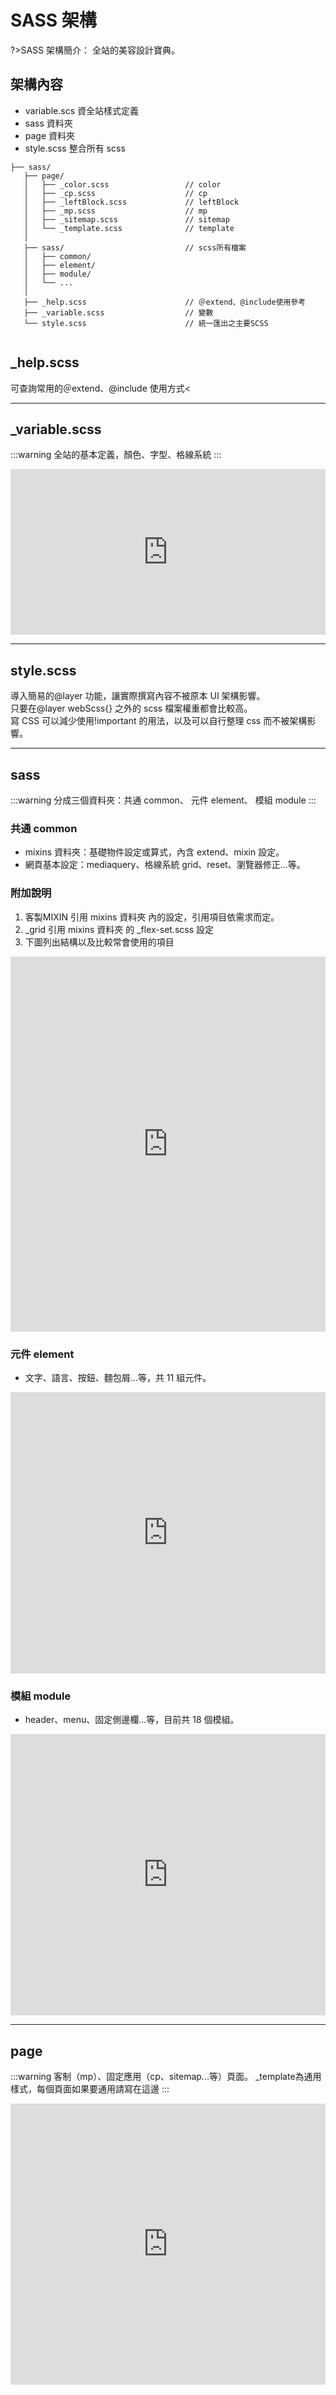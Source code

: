 # SASS 架構

?>SASS 架構簡介：
全站的美容設計寶典。

## 架構內容

- <font >variable.scs 資全站樣式定義</font>
- <font >sass 資料夾</font>
- <font >page 資料夾</font>
- <font >style.scss 整合所有 scss</font>

<!-- 1. **<span class="focus">[\_variable.scss](#item-1):arrow_down:</span>**：全站樣式定義
2. **<span class="focus">[sass](#item-2):arrow_down:</span>**：模組
3. **<span class="focus">[page](#item-3):arrow_down:</span>**：特殊頁面
4. **<span class="focus">hyui.scss</span>**：將所需設定，從以上三項中 import 至 <span class="focus2">hyui.scss</span>，產出最終的 CSS -->

```text
├── sass/
   ├── page/
   │   ├── _color.scss                 // color
   │   ├── _cp.scss                    // cp
   │   ├── _leftBlock.scss             // leftBlock
   │   ├── _mp.scss                    // mp
   │   ├── _sitemap.scss               // sitemap
   │   └── _template.scss              // template
   │
   ├── sass/                           // scss所有檔案
   │   ├── common/
   │   ├── element/
   │   ├── module/
   │   └── ...
   │
   ├── _help.scss                      // ＠extend、@include使用參考
   ├── _variable.scss                  // 變數
   └── style.scss                      // 統一匯出之主要SCSS


```

## \_help.scss

可查詢常用的＠extend、@include 使用方式<

---

## \_variable.scss

:::warning
全站的基本定義，顏色、字型、格線系統
:::

<iframe height="265" style="width: 100%;" scrolling="no" title="_variable" src="https://codepen.io/Lize/embed/ExWaZXp?height=265&theme-id=dark&default-tab=css" frameborder="no" loading="lazy" allowtransparency="true" allowfullscreen="true">
  See the Pen <a href='https://codepen.io/Lize/pen/ExWaZXp'>_variable</a> by Lize wu
  (<a href='https://codepen.io/Lize'>@Lize</a>) on <a href='https://codepen.io'>CodePen</a>.
</iframe>

---

## style.scss

導入簡易的@layer 功能，讓實際撰寫內容不被原本 UI 架構影響。<br/>
只要在@layer webScss{} 之外的 scss 檔案權重都會比較高。<br/>
寫 CSS 可以減少使用!important 的用法，以及可以自行整理 css 而不被架構影響。

---

## sass

:::warning
分成三個資料夾：共通 common、 元件 element、 模組 module
:::

### 共通 common

- <span class="focus">mixins 資料夾：</span>基礎物件設定或算式，內含 extend、mixin 設定。
- <span class="focus">網頁基本設定：</span>mediaquery、格線系統 grid、reset、瀏覽器修正...等。

<div class="box">
<h3>附加說明</h3>
<ol>
    <li><span class="focus2">客製MIXIN</span> 引用 <span class="focus">mixins 資料夾</span> 內的設定，引用項目依需求而定。</li>
    <li><span class="focus2">_grid</span> 引用 <span class="focus">mixins 資料夾</span> 的 <span class="focus2">_flex-set.scss</span> 設定</li>
    <li>下圖列出結構以及比較常會使用的項目</li>
</ol>
</div>

<iframe style="border:none" width="100%" height="600" src="https://whimsical.com/embed/TnP7TaSjcRULShoTNjwQRs@VsSo8s35UvF22CfLJmd6x6"></iframe>

### 元件 element

- 文字、語言、按鈕、麵包屑...等，共 11 組元件。

<iframe style="border:none" width="100%" height="450" src="https://whimsical.com/embed/TnP7TaSjcRULShoTNjwQRs@2Ux7TurymQ8Sp7NQ2UTL"></iframe>

### 模組 module

- header、menu、固定側邊欄...等，目前共 18 個模組。

<iframe style="border:none" width="100%" height="450" src="https://whimsical.com/embed/TnP7TaSjcRULShoTNjwQRs@LUSUr8hW69X4QfGQB2"></iframe>

---

## page

:::warning
客制（mp）、固定應用（cp、sitemap...等）頁面。
<span class="focus2">\_template</span>為通用樣式，每個頁面如果要通用請寫在這邊
:::

<iframe style="border:none" width="100%" height="450" src="https://whimsical.com/embed/TnP7TaSjcRULShoTNjwQRs@LUSUr8hW5mgnK3teyH"></iframe>
